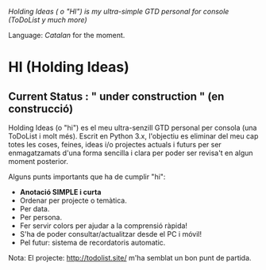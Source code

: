 *Holding Ideas ( o "HI") is my ultra-simple GTD personal for console (ToDoList y much more)*

Language: *Catalan* for the moment.

# HI (Holding Ideas)
## Current Status : " under construction " (en construcció)

Holding Ideas (o "hi") es el meu ultra-senzill GTD personal per consola (una ToDoList i molt més).
Escrit en Python 3.x, l'objectiu es eliminar del meu cap totes les coses, feines, ideas i/o projectes actuals i futurs per ser enmagatzamats d'una forma sencilla i clara per poder ser revisa't en algun moment posterior.

Alguns punts importants que ha de cumplir "hi":
- **Anotació SIMPLE i curta**
- Ordenar per projecte o temàtica.
- Per data.
- Per persona.
- Fer servir colors per ajudar a la comprensió ràpida!
- S'ha de poder consultar/actualitzar desde el PC i  móvil!
- Pel futur: sistema de recordatoris automatic.

Nota:
El projecte: http://todolist.site/ m'ha semblat un bon punt de partida.
